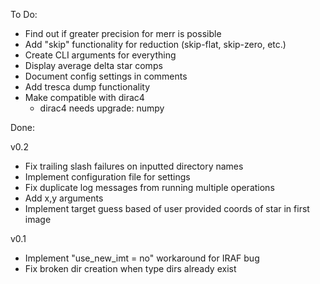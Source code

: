 To Do:

* Find out if greater precision for merr is possible
* Add "skip" functionality for reduction (skip-flat, skip-zero, etc.)
* Create CLI arguments for everything
* Display average delta star comps
* Document config settings in comments
* Add tresca dump functionality
* Make compatible with dirac4
    - dirac4 needs upgrade: numpy

Done:

v0.2
* Fix trailing slash failures on inputted directory names
* Implement configuration file for settings
* Fix duplicate log messages from running multiple operations
* Add x,y arguments
* Implement target guess based of user provided coords of star in first image

v0.1
* Implement "use_new_imt = no" workaround for IRAF bug
* Fix broken dir creation when type dirs already exist
